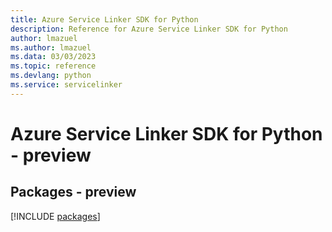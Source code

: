 ```yaml
---
title: Azure Service Linker SDK for Python
description: Reference for Azure Service Linker SDK for Python
author: lmazuel
ms.author: lmazuel
ms.data: 03/03/2023
ms.topic: reference
ms.devlang: python
ms.service: servicelinker
---
```

# Azure Service Linker SDK for Python - preview
## Packages - preview
[!INCLUDE [packages](service-linker-index.md)]